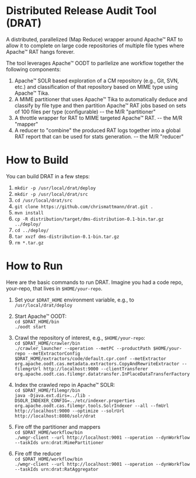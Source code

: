 Distributed Release Audit Tool (DRAT)
====

A distributed, parallelized (Map Reduce) wrapper around Apache&trade; RAT to allow it to complete on large code repositories of multiple file types where Apache&trade; RAT hangs forever.

The tool leverages Apache&trade; OODT to parllelize ane workflow together the following components:

1. Apache&trade; SOLR based exploration of a CM repository (e.g., Git, SVN, etc.) and classification of that repository based on MIME type using Apache&trade; Tika.
2. A MIME partitioner that uses Apache&trade; Tika to automatically deduce and classify by file type and then partition Apache&trade; RAT jobs based on sets of 100 files per type (configurable) -- the M/R "partitioner"
3. A throttle wrapper for RAT to MIME targeted Apache&trade; RAT. -- the M/R "mapper"
4. A reducer to "combine" the produced RAT logs together into a global RAT report that can be used for stats generation. -- the M/R "reducer"

How to Build
===
You can build DRAT in a few steps:

1. `mkdir -p /usr/local/drat/deploy`
2. `mkdir -p /usr/local/drat/src`
3. `cd /usr/local/drat/src`
4. `git clone https://github.com/chrismattmann/drat.git .`
5. `mvn install`
6. `cp -R distribution/target/dms-distribution-0.1-bin.tar.gz ../deploy/`
7. `cd ../deploy/`
8. `tar xvzf dms-distribution-0.1-bin.tar.gz`
9. `rm *.tar.gz`

How to Run
===
Here are the basic commands to run DRAT. Imagine you had a code repo, your-repo, that lives in `$HOME/your-repo`.

1. Set your `$DRAT_HOME` environment variable, e.g., to `/usr/local/drat/deploy`

2. Start Apache&trade; OODT:  
   `cd $DRAT_HOME/bin`  
   `./oodt start`  

3. Crawl the repository of interest, e.g., `$HOME/your-repo`:  
    `cd $DRAT_HOME/crawler/bin`  
   `./crawler_launcher --operation --metPC --productPath $HOME/your-repo --metExtractorConfig $DRAT_HOME/extractors/code/default.cpr.conf --metExtractor org.apache.oodt.cas.metadata.extractors.CopyAndRewriteExtractor --filemgrUrl http://localhost:9000 --clientTransferer org.apache.oodt.cas.filemgr.datatransfer.InPlaceDataTransferFactory`

4. Index the crawled repo in Apache&trade; SOLR:  
   `cd $DRAT_HOME/filemgr/bin`  
   `java -Djava.ext.dirs=../lib -DSOLR_INDEXER_CONFIG=../etc/indexer.properties org.apache.oodt.cas.filemgr.tools.SolrIndexer --all --fmUrl http://localhost:9000 --optimize --solrUrl http://localhost:8080/solr/drat`  

5. Fire off the partitioner and mappers  
   `cd $DRAT_HOME/workflow/bin`  
   `./wmgr-client --url http://localhost:9001 --operation --dynWorkflow --taskIds urn:drat:MimePartitioner`  

6. Fire off the reducer  
   `cd $DRAT_HOME/workflow/bin`  
   `./wmgr-client --url http://localhost:9001 --operation --dynWorkflow --taskIds urn:drat:RatAggregator`  
